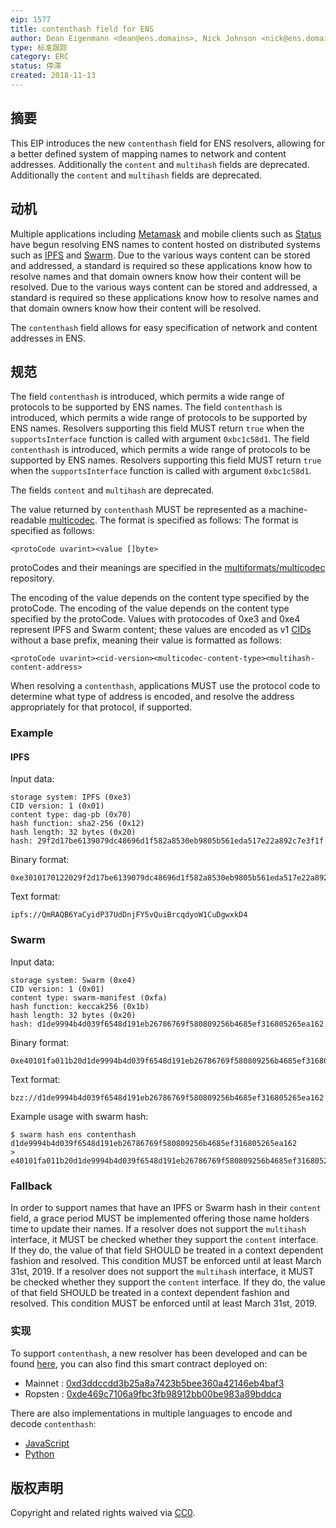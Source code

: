 ```yaml
---
eip: 1577
title: contenthash field for ENS
author: Dean Eigenmann <dean@ens.domains>, Nick Johnson <nick@ens.domains>
type: 标准跟踪
category: ERC
status: 停滞
created: 2018-11-13
---
```


## 摘要

This EIP introduces the new `contenthash` field for ENS resolvers, allowing for a better defined system of mapping names to network and content addresses. Additionally the `content` and `multihash` fields are deprecated. Additionally the `content` and `multihash` fields are deprecated.

## 动机

Multiple applications including [Metamask](https://metamask.io/) and mobile clients such as [Status](https://status.im) have begun resolving ENS names to content hosted on distributed systems such as [IPFS](https://ipfs.io/) and [Swarm](https://swarm-guide.readthedocs.io). Due to the various ways content can be stored and addressed, a standard is required so these applications know how to resolve names and that domain owners know how their content will be resolved. Due to the various ways content can be stored and addressed, a standard is required so these applications know how to resolve names and that domain owners know how their content will be resolved.

The `contenthash` field allows for easy specification of network and content addresses in ENS.

## 规范

The field `contenthash` is introduced, which permits a wide range of protocols to be supported by ENS names. The field `contenthash` is introduced, which permits a wide range of protocols to be supported by ENS names. Resolvers supporting this field MUST return `true` when the `supportsInterface` function is called with argument `0xbc1c58d1`. The field `contenthash` is introduced, which permits a wide range of protocols to be supported by ENS names. Resolvers supporting this field MUST return `true` when the `supportsInterface` function is called with argument `0xbc1c58d1`.

The fields `content` and `multihash` are deprecated.

The value returned by `contenthash` MUST be represented as a machine-readable [multicodec](https://github.com/multiformats/multicodec). The format is specified as follows: The format is specified as follows:

```
<protoCode uvarint><value []byte>
```

protoCodes and their meanings are specified in the [multiformats/multicodec](https://github.com/multiformats/multicodec) repository.

The encoding of the value depends on the content type specified by the protoCode. The encoding of the value depends on the content type specified by the protoCode. Values with protocodes of 0xe3 and 0xe4 represent IPFS and Swarm content; these values are encoded as v1 [CIDs](https://github.com/multiformats/cid) without a base prefix, meaning their value is formatted as follows:

```
<protoCode uvarint><cid-version><multicodec-content-type><multihash-content-address>
```

When resolving a `contenthash`, applications MUST use the protocol code to determine what type of address is encoded, and resolve the address appropriately for that protocol, if supported.

### Example

#### IPFS

Input data:

```
storage system: IPFS (0xe3)
CID version: 1 (0x01)
content type: dag-pb (0x70)
hash function: sha2-256 (0x12)
hash length: 32 bytes (0x20)
hash: 29f2d17be6139079dc48696d1f582a8530eb9805b561eda517e22a892c7e3f1f
```

Binary format:

```
0xe3010170122029f2d17be6139079dc48696d1f582a8530eb9805b561eda517e22a892c7e3f1f
```

Text format:

```
ipfs://QmRAQB6YaCyidP37UdDnjFY5vQuiBrcqdyoW1CuDgwxkD4
```

### Swarm

Input data:

```
storage system: Swarm (0xe4)
CID version: 1 (0x01)
content type: swarm-manifest (0xfa)
hash function: keccak256 (0x1b)
hash length: 32 bytes (0x20)
hash: d1de9994b4d039f6548d191eb26786769f580809256b4685ef316805265ea162
```

Binary format:
```
0xe40101fa011b20d1de9994b4d039f6548d191eb26786769f580809256b4685ef316805265ea162
```

Text format:
```
bzz://d1de9994b4d039f6548d191eb26786769f580809256b4685ef316805265ea162
```

Example usage with swarm hash:
```
$ swarm hash ens contenthash d1de9994b4d039f6548d191eb26786769f580809256b4685ef316805265ea162                                 
> e40101fa011b20d1de9994b4d039f6548d191eb26786769f580809256b4685ef316805265ea162
```

### Fallback

In order to support names that have an IPFS or Swarm hash in their `content` field, a grace period MUST be implemented offering those name holders time to update their names. If a resolver does not support the `multihash` interface, it MUST be checked whether they support the `content` interface. If they do, the value of that field SHOULD be treated in a context dependent fashion and resolved. This condition MUST be enforced until at least March 31st, 2019. If a resolver does not support the `multihash` interface, it MUST be checked whether they support the `content` interface. If they do, the value of that field SHOULD be treated in a context dependent fashion and resolved. This condition MUST be enforced until at least March 31st, 2019.

### 实现

To support `contenthash`, a new resolver has been developed and can be found [here](https://github.com/ensdomains/resolvers/blob/master/contracts/PublicResolver.sol), you can also find this smart contract deployed on:

* Mainnet : [0xd3ddccdd3b25a8a7423b5bee360a42146eb4baf3](https://etherscan.io/address/0xd3ddccdd3b25a8a7423b5bee360a42146eb4baf3)
* Ropsten : [0xde469c7106a9fbc3fb98912bb00be983a89bddca](https://ropsten.etherscan.io/address/0xde469c7106a9fbc3fb98912bb00be983a89bddca)

There are also implementations in multiple languages to encode and decode `contenthash`:

* [JavaScript](https://github.com/pldespaigne/content-hash)
* [Python](https://github.com/filips123/ContentHashPy)

## 版权声明
Copyright and related rights waived via [CC0](../LICENSE.md).
